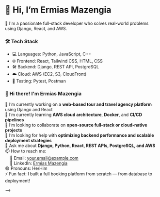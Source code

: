 # 👋 Hi, I’m Ermias Mazengia

🚀 I'm a passionate full-stack developer who solves real-world problems using Django, React, and AWS.

### 🛠 Tech Stack
- 💻 Languages: Python, JavaScript, C++
- 🌐 Frontend: React, Tailwind CSS, HTML, CSS
- 🛠 Backend: Django, REST API, PostgreSQL
- ☁️ Cloud: AWS (EC2, S3, CloudFront)
- 🧪 Testing: Pytest, Postman
### 👋 Hi there! I'm Ermias Mazengia

🔭 I’m currently working on a **web-based tour and travel agency platform** using Django and React  
🌱 I’m currently learning **AWS cloud architecture**, **Docker**, and **CI/CD pipelines**  
👯 I’m looking to collaborate on **open-source full-stack or cloud-native projects**  
🤔 I’m looking for help with **optimizing backend performance and scalable deployment strategies**  
💬 Ask me about **Django, Python, React, REST APIs, PostgreSQL, and AWS**  
📫 How to reach me:  
&nbsp;&nbsp;&nbsp;&nbsp;📧 Email: your.email@example.com  
&nbsp;&nbsp;&nbsp;&nbsp;💼 LinkedIn: [Ermias Mazengia](https://www.linkedin.com/in/ermias-mazengia-0a22bb1b2)  
😄 Pronouns: He/Him  
⚡ Fun fact: I built a full booking platform from scratch — from database to deployment!

-->
